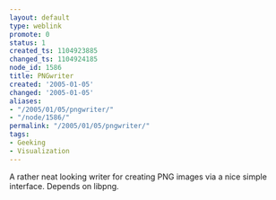 ```yaml
---
layout: default
type: weblink
promote: 0
status: 1
created_ts: 1104923885
changed_ts: 1104924185
node_id: 1586
title: PNGwriter
created: '2005-01-05'
changed: '2005-01-05'
aliases:
- "/2005/01/05/pngwriter/"
- "/node/1586/"
permalink: "/2005/01/05/pngwriter/"
tags:
- Geeking
- Visualization
---
```

A rather neat looking writer for creating PNG images via a nice simple interface.  Depends on libpng.
